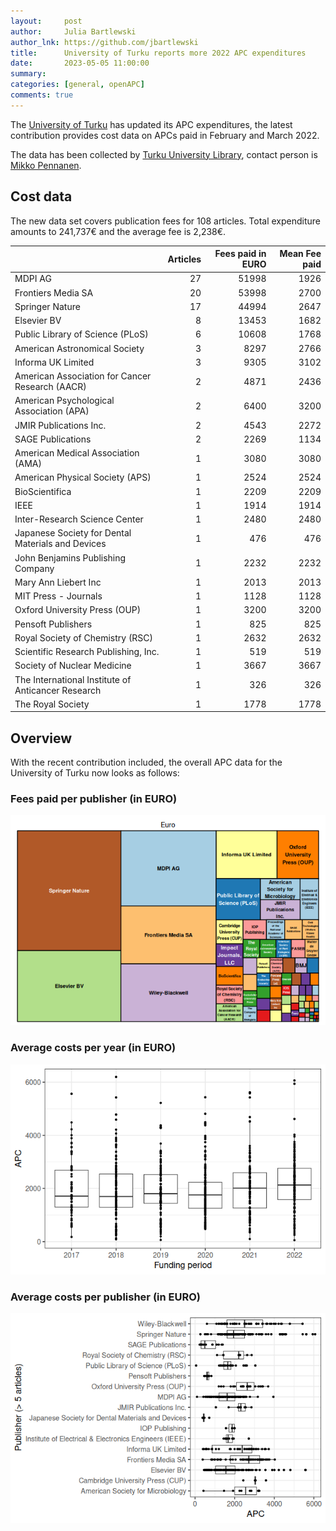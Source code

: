 ```yaml
---
layout:     post
author:     Julia Bartlewski
author_lnk: https://github.com/jbartlewski
title:      University of Turku reports more 2022 APC expenditures
date:       2023-05-05 11:00:00
summary:    
categories: [general, openAPC]
comments: true
---
```





The [University of Turku](https://www.utu.fi/en) has updated its APC expenditures, the latest contribution provides cost data on APCs paid in February and March 2022.

The data has been collected by [Turku University Library](https://www.utu.fi/en/university/library), contact person is [Mikko Pennanen](mailto:mikko.pennanen@utu.fi).


## Cost data



The new data set covers publication fees for 108 articles. Total expenditure amounts to 241,737€ and the average fee is 2,238€.



|                                                   | Articles| Fees paid in EURO| Mean Fee paid|
|:--------------------------------------------------|--------:|-----------------:|-------------:|
|MDPI AG                                            |       27|             51998|          1926|
|Frontiers Media SA                                 |       20|             53998|          2700|
|Springer Nature                                    |       17|             44994|          2647|
|Elsevier BV                                        |        8|             13453|          1682|
|Public Library of Science (PLoS)                   |        6|             10608|          1768|
|American Astronomical Society                      |        3|              8297|          2766|
|Informa UK Limited                                 |        3|              9305|          3102|
|American Association for Cancer Research (AACR)    |        2|              4871|          2436|
|American Psychological Association (APA)           |        2|              6400|          3200|
|JMIR Publications Inc.                             |        2|              4543|          2272|
|SAGE Publications                                  |        2|              2269|          1134|
|American Medical Association (AMA)                 |        1|              3080|          3080|
|American Physical Society (APS)                    |        1|              2524|          2524|
|BioScientifica                                     |        1|              2209|          2209|
|IEEE                                               |        1|              1914|          1914|
|Inter-Research Science Center                      |        1|              2480|          2480|
|Japanese Society for Dental Materials and Devices  |        1|               476|           476|
|John Benjamins Publishing Company                  |        1|              2232|          2232|
|Mary Ann Liebert Inc                               |        1|              2013|          2013|
|MIT Press - Journals                               |        1|              1128|          1128|
|Oxford University Press (OUP)                      |        1|              3200|          3200|
|Pensoft Publishers                                 |        1|               825|           825|
|Royal Society of Chemistry (RSC)                   |        1|              2632|          2632|
|Scientific Research Publishing, Inc.               |        1|               519|           519|
|Society of Nuclear Medicine                        |        1|              3667|          3667|
|The International Institute of Anticancer Research |        1|               326|           326|
|The Royal Society                                  |        1|              1778|          1778|

## Overview

With the recent contribution included, the overall APC data for the University of Turku now looks as follows: 

### Fees paid per publisher (in EURO)

![plot of chunk tree_turku_2023_05_05_full](/figure/tree_turku_2023_05_05_full-1.png)

###  Average costs per year (in EURO)

![plot of chunk box_turku_2023_05_05_year_full](/figure/box_turku_2023_05_05_year_full-1.png)

###  Average costs per publisher (in EURO)

![plot of chunk box_turku_2023_05_05_publisher_full](/figure/box_turku_2023_05_05_publisher_full-1.png)

